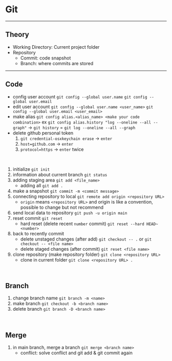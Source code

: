 # Git

---

## Theory

- Working Directory: Current project folder
- Repository
  - Commit: code snapshot
  - Branch: where commits are stored

---

## Code

- config user account
  `git config --global user.name`
  `git config --global user.email`
- edit user account
  `git config --global user.name <user_name>`
  `git config --global user.email <user_email>`
- make alias `git config alias.<alias_name> <make your code combination>`
  ex `git config alias.history "log --oneline --all --graph"`
  -> `git history` = `git log --oneline --all --graph`
- delete github personal token
  1. `git credential-osxkeychain erase` -> `enter`
  2. `host=github.com` -> `enter`
  3. `protocol=https` -> `enter` twice

<Br>

1. initialize `git init`
2. information about current branch `git status`
3. adding staging area `git add <file_name>`
   - adding all `git add .`
4. make a snapshot `git commit -m <commit message>`
5. connecting repository to local `git remote add origin <repository URL>`
   - `origin` means `<repository URL>` and origin is like a convention, possible to change but not recommend
6. send local data to repository `git push -u origin main`
7. reset commit `git reset`
   - hard reset (delete recent `number` commit) `git reset --hard HEAD~<number>`
8. back to recently commit
   - delete unstaged changes (after add) `git checkout -- .` or `git checkout -- <file name>`
   - delete staged changes (after commit) `git reset <file name>`
9. clone repository (make repository folder) `git clone <repository URL>`
   - clone in current folder `git clone <repository URL> .`

<Br>

## Branch

1. change branch name `git branch -m <name>`
2. make branch `git checkout -b <branch name>`
3. delete branch `git branch -D <branch name>`

<Br>

## Merge

1. in main branch, merge a branch `git merge <branch name>`
   - conflict: solve conflict and git add & git commit again
